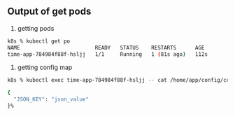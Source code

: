 ## Output of get pods

1) getting pods
```bash
k8s % kubectl get po  
NAME                        READY   STATUS    RESTARTS      AGE
time-app-784984f88f-hsljj   1/1     Running   1 (81s ago)   112s
```

1) getting config map
```bash
k8s % kubectl exec time-app-784984f88f-hsljj -- cat /home/app/config/config.json

{
  "JSON_KEY": "json_value"
}%       
```